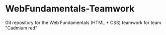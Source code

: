 WebFundamentals-Teamwork
========================

Git repository for the Web Fundamentals (HTML + CSS) teamwork for team "Cadmium red"
